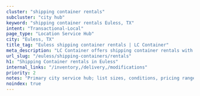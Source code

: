```yaml
---
cluster: "shipping container rentals"
subcluster: "city hub"
keyword: "shipping container rentals Euless, TX"
intent: "Transactional-Local"
page_type: "Location Service Hub"
city: "Euless, TX"
title_tag: "Euless shipping container rentals | LC Container"
meta_description: "LC Container offers shipping container rentals with delivery in Euless, TX. Local. Fast quotes. Since 2003."
url_slug: "/euless/shipping-containers/rentals"
h1: "Shipping Container rentals in Euless"
internal_links: "/inventory,/delivery,/modifications"
priority: 2
notes: "Primary city service hub; list sizes, conditions, pricing ranges, photos, testimonials."
noindex: true
---
```


<!-- TODO: Add unique city/inventory copy, images, and internal links here. -->
